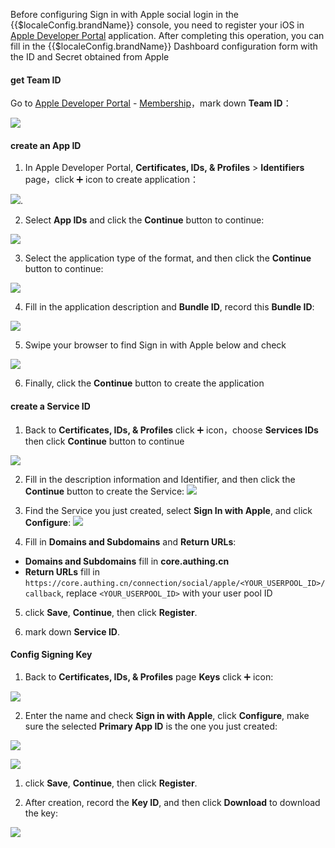 <IntegrationDetailCard title="Create a mobile application in the Apple Developer Center">

Before configuring Sign in with Apple social login in the {{$localeConfig.brandName}} console, you need to register your iOS in [Apple Developer Portal](https://developer.apple.com/account/#) application. After completing this operation, you can fill in the {{$localeConfig.brandName}} Dashboard configuration form with the ID and Secret obtained from Apple

#### get Team ID

Go to [Apple Developer Portal](https://developer.apple.com/account/#) - [Membership](https://developer.apple.com/account/#/membership)，mark down **Team ID**：

![](./images/get-team-id.png)

#### create an App ID

1. In Apple Developer Portal, **Certificates, IDs, & Profiles** > **Identifiers** page，click ➕ icon to create application：

![](./images/add-identifier.png).

2. Select **App IDs** and click the **Continue** button to continue:

![](./images/continue.png)

3. Select the application type of the format, and then click the **Continue** button to continue:

![](./images/continue-2.png)

4. Fill in the application description and **Bundle ID**, record this **Bundle ID**:

![](./images/get-bundle-id.png)

5. Swipe your browser to find Sign in with Apple below and check

![](./images/check-sign-in-with-apple.png)

6. Finally, click the **Continue** button to create the application

#### create a Service ID

1. Back to **Certificates, IDs, & Profiles** click ➕ icon，choose **Services IDs** then click **Continue** button to continue

![](./images/continue-3.png)

2. Fill in the description information and Identifier, and then click the **Continue** button to create the Service:
   ![](./images/continue-4.png)

3. Find the Service you just created, select **Sign In with Apple**, and click **Configure**:
   ![](./images/add-redirect-url.png)

4. Fill in **Domains and Subdomains** and **Return URLs**:

-   **Domains and Subdomains** fill in **core.authing.cn**
-   **Return URLs** fill in `https://core.authing.cn/connection/social/apple/<YOUR_USERPOOL_ID>/callback`, replace `<YOUR_USERPOOL_ID>` with your user pool ID

5. click **Save**, **Continue**, then click **Register**.

6. mark down **Service ID**.

#### Config Signing Key

1. Back to **Certificates, IDs, & Profiles** page **Keys** click ➕ icon:

![](./images/keys-tab.png)

2. Enter the name and check **Sign in with Apple**, click **Configure**, make sure the selected **Primary App ID** is the one you just created:

![](./images/checkbox-2.png)

![](./images/configure-key.png)

1. click **Save**, **Continue**, then click **Register**.

2. After creation, record the **Key ID**, and then click **Download** to download the key:

![](./images/download.png)

</IntegrationDetailCard>
